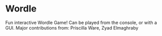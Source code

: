 # Wordle
Fun interactive Wordle Game! Can be played from the console, or with a GUI. Major contributions from: Priscilla Ware, Zyad Elmaghraby
